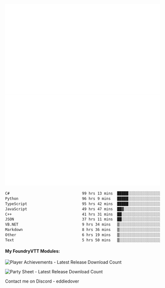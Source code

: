 
![](https://raw.githubusercontent.com/eddiedover/ghstats/master/generated/overview.svg)
![](https://raw.githubusercontent.com/eddiedover/ghstats/master/generated/languages.svg)

<!--START_SECTION:waka-->

```txt
C#                                 99 hrs 13 mins  █████░░░░░░░░░░░░░░░░░░░░   20.17 %
Python                             96 hrs 9 mins   █████░░░░░░░░░░░░░░░░░░░░   19.55 %
TypeScript                         95 hrs 42 mins  █████░░░░░░░░░░░░░░░░░░░░   19.46 %
JavaScript                         49 hrs 47 mins  ██▓░░░░░░░░░░░░░░░░░░░░░░   10.12 %
C++                                41 hrs 31 mins  ██░░░░░░░░░░░░░░░░░░░░░░░   08.44 %
JSON                               37 hrs 11 mins  ██░░░░░░░░░░░░░░░░░░░░░░░   07.56 %
VB.NET                             9 hrs 34 mins   ▒░░░░░░░░░░░░░░░░░░░░░░░░   01.95 %
Markdown                           8 hrs 36 mins   ▒░░░░░░░░░░░░░░░░░░░░░░░░   01.75 %
Other                              6 hrs 19 mins   ▒░░░░░░░░░░░░░░░░░░░░░░░░   01.29 %
Text                               5 hrs 50 mins   ▒░░░░░░░░░░░░░░░░░░░░░░░░   01.19 %
```

<!--END_SECTION:waka-->

#### My FoundryVTT Modules:

  ![Player Achievements - Latest Release Download Count](https://img.shields.io/badge/dynamic/json?label=Player%20Achievements%20-%20Downloads@latest&query=assets%5B1%5D.download_count&url=https%3A%2F%2Fapi.github.com%2Frepos%2FEddieDover%2Ffvtt-player-achievements%2Freleases%2Flatest)

  ![Party Sheet - Latest Release Download Count](https://img.shields.io/badge/dynamic/json?label=Party%20Sheet%20-%20Downloads@latest&query=assets%5B1%5D.download_count&url=https%3A%2F%2Fapi.github.com%2Frepos%2FEddieDover%2Ffvtt-party-sheet%2Freleases%2Flatest)

<a rel="me" href="https://techhub.social/@EddieDover"></a>

Contact me on Discord - eddiedover
